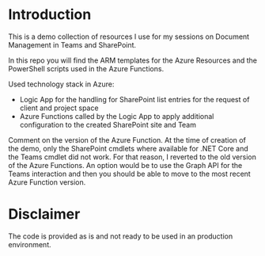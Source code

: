 # Introduction 
This is a demo collection of resources I use for my sessions on Document Management in Teams and SharePoint.

In this repo you will find the ARM templates for the Azure Resources and the PowerShell scripts used in the Azure Functions. 

Used technology stack in Azure:
*	Logic App for the handling for SharePoint list entries for the request of client and project space
*	Azure Functions called by the Logic App to apply additional configuration to the created SharePoint site and Team

Comment on the version of the Azure Function. At the time of creation of the demo, only the SharePoint cmdlets where available for .NET Core and the Teams cmdlet did not work. For that reason, I reverted to the old version of the Azure Functions. An option would be to use the Graph API for the Teams interaction and then you should be able to move to the most recent Azure Function version.

# Disclaimer
The code is provided as is and not ready to be used in an production environment.
